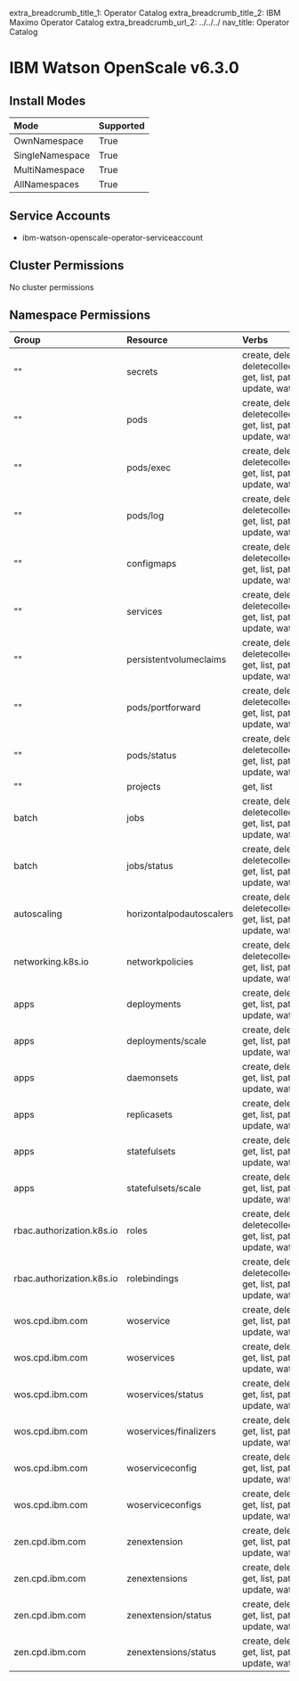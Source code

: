 extra_breadcrumb_title_1: Operator Catalog
extra_breadcrumb_title_2: IBM Maximo Operator Catalog
extra_breadcrumb_url_2: ../../../
nav_title: Operator Catalog

IBM Watson OpenScale v6.3.0
================================================================================

Install Modes
--------------------------------------------------------------------------------
| Mode                 | Supported |
| :------------------- | :-------- |
| OwnNamespace         | True      |
| SingleNamespace      | True      |
| MultiNamespace       | True      |
| AllNamespaces        | True      |

Service Accounts
--------------------------------------------------------------------------------
- ibm-watson-openscale-operator-serviceaccount

Cluster Permissions
--------------------------------------------------------------------------------
No cluster permissions

Namespace Permissions
--------------------------------------------------------------------------------
| Group                                    | Resource                                 | Verbs                                                                            |
| :--------------------------------------- | :--------------------------------------- | :------------------------------------------------------------------------------- |
| ""                                       | secrets                                  | create, delete, deletecollection, get, list, patch, update, watch                |
| ""                                       | pods                                     | create, delete, deletecollection, get, list, patch, update, watch                |
| ""                                       | pods/exec                                | create, delete, deletecollection, get, list, patch, update, watch                |
| ""                                       | pods/log                                 | create, delete, deletecollection, get, list, patch, update, watch                |
| ""                                       | configmaps                               | create, delete, deletecollection, get, list, patch, update, watch                |
| ""                                       | services                                 | create, delete, deletecollection, get, list, patch, update, watch                |
| ""                                       | persistentvolumeclaims                   | create, delete, deletecollection, get, list, patch, update, watch                |
| ""                                       | pods/portforward                         | create, delete, deletecollection, get, list, patch, update, watch                |
| ""                                       | pods/status                              | create, delete, deletecollection, get, list, patch, update, watch                |
| ""                                       | projects                                 | get, list                                                                        |
| batch                                    | jobs                                     | create, delete, deletecollection, get, list, patch, update, watch                |
| batch                                    | jobs/status                              | create, delete, deletecollection, get, list, patch, update, watch                |
| autoscaling                              | horizontalpodautoscalers                 | create, delete, deletecollection, get, list, patch, update, watch                |
| networking.k8s.io                        | networkpolicies                          | create, delete, deletecollection, get, list, patch, update, watch                |
| apps                                     | deployments                              | create, delete, get, list, patch, update, watch                                  |
| apps                                     | deployments/scale                        | create, delete, get, list, patch, update, watch                                  |
| apps                                     | daemonsets                               | create, delete, get, list, patch, update, watch                                  |
| apps                                     | replicasets                              | create, delete, get, list, patch, update, watch                                  |
| apps                                     | statefulsets                             | create, delete, get, list, patch, update, watch                                  |
| apps                                     | statefulsets/scale                       | create, delete, get, list, patch, update, watch                                  |
| rbac.authorization.k8s.io                | roles                                    | create, delete, deletecollection, get, list, patch, update, watch                |
| rbac.authorization.k8s.io                | rolebindings                             | create, delete, deletecollection, get, list, patch, update, watch                |
| wos.cpd.ibm.com                          | woservice                                | create, delete, get, list, patch, update, watch                                  |
| wos.cpd.ibm.com                          | woservices                               | create, delete, get, list, patch, update, watch                                  |
| wos.cpd.ibm.com                          | woservices/status                        | create, delete, get, list, patch, update, watch                                  |
| wos.cpd.ibm.com                          | woservices/finalizers                    | create, delete, get, list, patch, update, watch                                  |
| wos.cpd.ibm.com                          | woserviceconfig                          | create, delete, get, list, patch, update, watch                                  |
| wos.cpd.ibm.com                          | woserviceconfigs                         | create, delete, get, list, patch, update, watch                                  |
| zen.cpd.ibm.com                          | zenextension                             | create, delete, get, list, patch, update, watch                                  |
| zen.cpd.ibm.com                          | zenextensions                            | create, delete, get, list, patch, update, watch                                  |
| zen.cpd.ibm.com                          | zenextension/status                      | create, delete, get, list, patch, update, watch                                  |
| zen.cpd.ibm.com                          | zenextensions/status                     | create, delete, get, list, patch, update, watch                                  |

